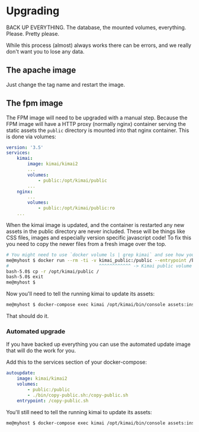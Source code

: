 # Upgrading

BACK UP EVERYTHING. The database, the mounted volumes, everything. Please. Pretty please.

While this process (almost) always works there can be errors, and we really don't want you to lose any data.

## The apache image

Just change the tag name and restart the image.

## The fpm image

The FPM image will need to be upgraded with a manual step. Because the FPM image will have a HTTP proxy (normally nginx) container serving the static assets the `public` directory is mounted into that nginx container. This is done via volumes:

```yaml
version: '3.5'
services:
    kimai:
        image: kimai/kimai2
        ...
        volumes:
            - public:/opt/kimai/public
        ...
    nginx:
        ...
        volumes:
            - public:/opt/kimai/public:ro
    ...
```

When the kimai image is updated, and the container is restarted any new assets in the public directory are never included. These will be things like CSS files, images and especially version specific javascript code! To fix this you need to copy the newer files from a fresh image over the top.

```bash
# You might need to use `docker volume ls | grep kimai` and see how your Kimai public volume really is named on your system!
me@myhost $ docker run --rm -ti -v kimai_public:/public --entrypoint /bin/bash kimai/kimai2
#                                  ^^^^^^^^^^^^ -> Kimai public volume
bash-5.0$ cp -r /opt/kimai/public /
bash-5.0$ exit
me@myhost $
```

Now you'll need to tell the running kimai to update its assets:

```bash
me@myhost $ docker-compose exec kimai /opt/kimai/bin/console assets:install
```

That should do it.

### Automated upgrade

If you have backed up everything you can use the automated update image that will do the work for you.

Add this to the services section of your docker-compose:

```yaml
autoupdate:
    image: kimai/kimai2
    volumes:
        - public:/public
        - ./bin/copy-public.sh:/copy-public.sh
    entrypoint: /copy-public.sh
```

You'll still need to tell the running kimai to update its assets:

```bash
me@myhost $ docker-compose exec kimai /opt/kimai/bin/console assets:install
```
